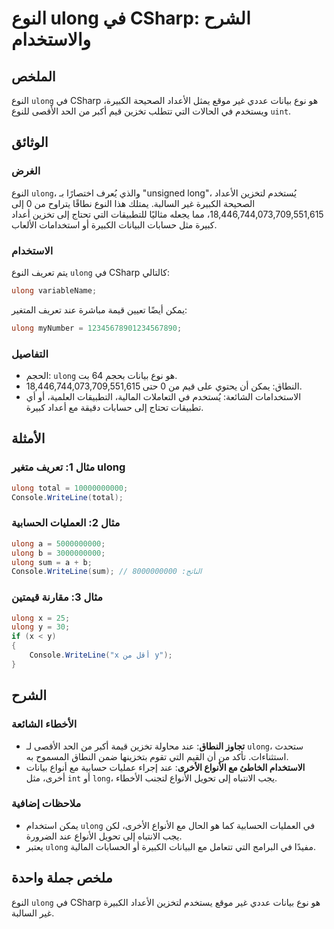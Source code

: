 <!--
Meta Description: # النوع ulong في CSharp: الشرح والاستخدام ## الملخص النوع `ulong` في CSharp هو نوع بيانات عددي غير موقع يمثل الأعداد الصحيحة الكبيرة، ويستخدم في الحال...
Meta Keywords: ulong, csharp, النوع, الكبيرة, إلى
-->

# النوع ulong في CSharp: الشرح والاستخدام

## الملخص
النوع `ulong` في CSharp هو نوع بيانات عددي غير موقع يمثل الأعداد الصحيحة الكبيرة، ويستخدم في الحالات التي تتطلب تخزين قيم أكبر من الحد الأقصى للنوع `uint`.

## الوثائق
### الغرض
النوع `ulong`، والذي يُعرف اختصارًا بـ "unsigned long"، يُستخدم لتخزين الأعداد الصحيحة الكبيرة غير السالبة. يمتلك هذا النوع نطاقًا يتراوح من 0 إلى 18,446,744,073,709,551,615، مما يجعله مثاليًا للتطبيقات التي تحتاج إلى تخزين أعداد كبيرة مثل حسابات البيانات الكبيرة أو استخدامات الألعاب.

### الاستخدام
يتم تعريف النوع `ulong` في CSharp كالتالي:
```csharp
ulong variableName;
```
يمكن أيضًا تعيين قيمة مباشرة عند تعريف المتغير:
```csharp
ulong myNumber = 12345678901234567890;
```

### التفاصيل
- الحجم: `ulong` هو نوع بيانات بحجم 64 بت.
- النطاق: يمكن أن يحتوي على قيم من 0 حتى 18,446,744,073,709,551,615.
- الاستخدامات الشائعة: يُستخدم في التعاملات المالية، التطبيقات العلمية، أو أي تطبيقات تحتاج إلى حسابات دقيقة مع أعداد كبيرة.

## الأمثلة
### مثال 1: تعريف متغير ulong
```csharp
ulong total = 10000000000;
Console.WriteLine(total);
```

### مثال 2: العمليات الحسابية
```csharp
ulong a = 5000000000;
ulong b = 3000000000;
ulong sum = a + b;
Console.WriteLine(sum); // الناتج: 8000000000
```

### مثال 3: مقارنة قيمتين
```csharp
ulong x = 25;
ulong y = 30;
if (x < y)
{
    Console.WriteLine("x أقل من y");
}
```

## الشرح
### الأخطاء الشائعة
- **تجاوز النطاق**: عند محاولة تخزين قيمة أكبر من الحد الأقصى لـ `ulong`، ستحدث استثناءات. تأكد من أن القيم التي تقوم بتخزينها ضمن النطاق المسموح به.
- **الاستخدام الخاطئ مع الأنواع الأخرى**: عند إجراء عمليات حسابية مع أنواع بيانات أخرى، مثل `int` أو `long`، يجب الانتباه إلى تحويل الأنواع لتجنب الأخطاء.

### ملاحظات إضافية
- يمكن استخدام `ulong` في العمليات الحسابية كما هو الحال مع الأنواع الأخرى، لكن يجب الانتباه إلى تحويل الأنواع عند الضرورة.
- يعتبر `ulong` مفيدًا في البرامج التي تتعامل مع البيانات الكبيرة أو الحسابات المالية.

## ملخص جملة واحدة
النوع `ulong` في CSharp هو نوع بيانات عددي غير موقع يستخدم لتخزين الأعداد الكبيرة غير السالبة.